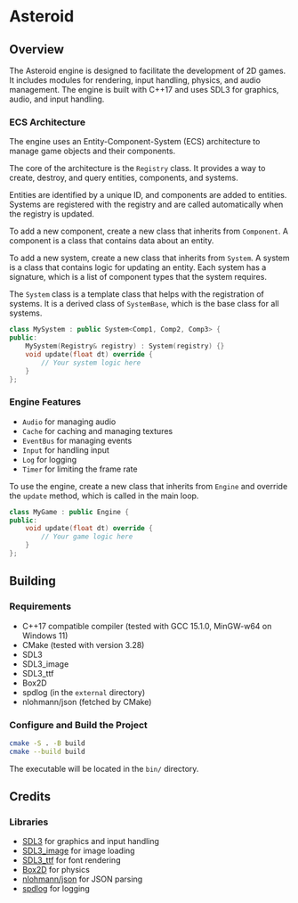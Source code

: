 # Asteroid

## Overview

The Asteroid engine is designed to facilitate the development of 2D games. It includes modules for rendering, input handling, physics, and audio management. The engine is built with C++17 and uses SDL3 for graphics, audio, and input handling.

### ECS Architecture

The engine uses an Entity-Component-System (ECS) architecture to manage game objects and their components.

The core of the architecture is the `Registry` class. It provides a way to create, destroy, and query entities, components, and systems.

Entities are identified by a unique ID, and components are added to entities. Systems are registered with the registry and are called automatically when the registry is updated.

To add a new component, create a new class that inherits from `Component`. A component is a class that contains data about an entity.

To add a new system, create a new class that inherits from `System`. A system is a class that contains logic for updating an entity. Each system has a signature, which is a list of component types that the system requires.

The `System` class is a template class that helps with the registration of systems. It is a derived class of `SystemBase`, which is the base class for all systems.

```cpp
class MySystem : public System<Comp1, Comp2, Comp3> {
public:
    MySystem(Registry& registry) : System(registry) {}
    void update(float dt) override {
        // Your system logic here
    }
};
```

### Engine Features

- `Audio` for managing audio
- `Cache` for caching and managing textures
- `EventBus` for managing events
- `Input` for handling input
- `Log` for logging
- `Timer` for limiting the frame rate

To use the engine, create a new class that inherits from `Engine` and override the  `update` method, which is called in the main loop.

```cpp
class MyGame : public Engine {
public:
    void update(float dt) override {
        // Your game logic here
    }
};
```

## Building

### Requirements

   - C++17 compatible compiler (tested with GCC 15.1.0, MinGW-w64 on Windows 11)
   - CMake (tested with version 3.28)
   - SDL3
   - SDL3_image
   - SDL3_ttf
   - Box2D
   - spdlog (in the `external` directory)
   - nlohmann/json (fetched by CMake)

### Configure and Build the Project

   ```sh
   cmake -S . -B build
   cmake --build build
   ```

The executable will be located in the `bin/` directory.

## Credits

### Libraries
  - [SDL3](https://www.libsdl.org/) for graphics and input handling
  - [SDL3_image](https://github.com/libsdl-org/SDL_image) for image loading
  - [SDL3_ttf](https://github.com/libsdl-org/SDL_ttf) for font rendering
  - [Box2D](https://box2d.org/) for physics
  - [nlohmann/json](https://github.com/nlohmann/json) for JSON parsing
  - [spdlog](https://github.com/gabime/spdlog) for logging
